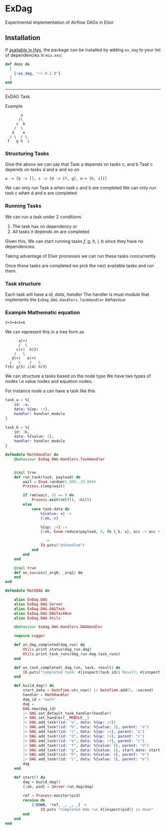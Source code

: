 # ExDag
Experimental implementation of Airflow DAGs in Elixir

## Installation

If [available in Hex](https://hex.pm/docs/publish), the package can be installed
by adding `ex_dag` to your list of dependencies in `mix.exs`:

```elixir
def deps do
  [
    {:ex_dag, "~> 0.1.0"}
  ]
end
```

----
ExDAG Task



Example

           a
          /\
         c  b
        /  \
       d    e
      / \  / \
     f   g h  i

### Structuring Tasks

Give the above we can say that
Task a depends on tasks c, and b
Task c depends on tasks d and e
and so on

```
a -> [b -> [], c -> [d -> [f, g], e-> [h, i]]]
```

We can only run Task a when task c and b are completed
We can only run task c when d and e are completed

### Running Tasks

We can run a task under 2 conditions

1. The task has no dependency or
2. All tasks it depends on are completed

Given this,
We can start running tasks *f, g, h, i, b* since they have no dependencies.

Taking advantage of Elixir processes we can run these tasks concurrently

Once those tasks are completed we pick the next available tasks and run them.

### Task structure

Each task will have a *id, data, handler*
The handler is must module that implements the `ExDag.DAG.Handlers.TaskHandler` behaviour.


### Example Mathematic equation

```
2+3+4+5+6
```

We can represent this in a tree form as


          a(+)
          /  \
         c(+)  b(2)
        /   \
       d(+)   e(+)
      /   \    /   \
    f(6) g(5) i(4) h(3)


We can structure a tasks based on the node type
We have two types of nodes i.e value nodes and equation nodes.

For instance node a can have a task like this

```elixir
task_a = %{
    id: :a,
    data: %{op: :+},
    handler: handler_module
}

task_b = %{
    id: :b,
    data: %{value: 2},
    handler: handler_module
}
```

```elixir
defmodule MathHandler do
    @behaviour ExDag.DAG.Handlers.TaskHandler


    @impl true
    def run_task(task, payload) do
        wait = Enum.random(5_000..20_000)
        Process.sleep(wait)

        if rem(wait, 5) == 0 do
            Process.exit(self(), :kill)
        else
            case task.data do
                %{value: v} ->
                {:ok, v}

                %{op: :+} ->
                {:ok, Enum.reduce(payload, 0, fn {_k, v}, acc -> acc + v end)}

                _ ->
                IO.puts("Unhandled")
            end
        end
    end

    @impl true
    def on_success(_arg0, _arg1) do
    end
end

defmodule MathDAG do

    alias ExDag.DAG
    alias ExDag.DAG.Server
    alias ExDag.DAG.DAGTask
    alias ExDag.DAG.DAGTaskRun
    alias ExDag.DAG.Utils

    @behaviour ExDag.DAG.Handlers.DAGHandler

    require Logger

    def on_dag_completed(dag_run) do
        Utils.print_status(dag_run.dag)
        Utils.print_task_runs(dag_run.dag.task_runs)
    end

    def on_task_completed(_dag_run, task, result) do
        IO.puts("Completed task: #{inspect(task.id)} Result: #{inspect(result)}")
    end

    def build_dag() do
        start_date = DateTime.utc_now() |> DateTime.add(5, :second)
        handler = MathHandler
        dag_id = "math"
        dag =
        DAG.new(dag_id)
        |> DAG.set_default_task_handler(handler)
        |> DAG.set_handler(__MODULE__)
        |> DAG.add_task!(id: "a", data: %{op: :+})
        |> DAG.add_task!(id: "b", data: %{value: 2}, parent: "a")
        |> DAG.add_task!(id: "c", data: %{op: :+}, parent: "a")
        |> DAG.add_task!(id: "d", data: %{op: :+}, parent: "c")
        |> DAG.add_task!(id: "e", data: %{op: :+}, parent: "c")
        |> DAG.add_task!(id: "f", data: %{value: 6}, parent: "d")
        |> DAG.add_task!(id: "g", data: %{value: 5}, start_date: start_date, parent: "d")
        |> DAG.add_task!(id: "h", data: %{value: 4}, parent: "e")
        |> DAG.add_task!(id: "i", data: %{value: 3}, parent: "e")
        dag
    end

    def start() do
        dag = build_dag()
        {:ok, pid} = Server.run_dag(dag)
        
        ref = Process.monitor(pid)
        receive do
            {:DOWN, ^ref, _, _, _} ->
                IO.puts "Completed DAG run #{inspect(pid)} is down"
        end
    end
end
```
